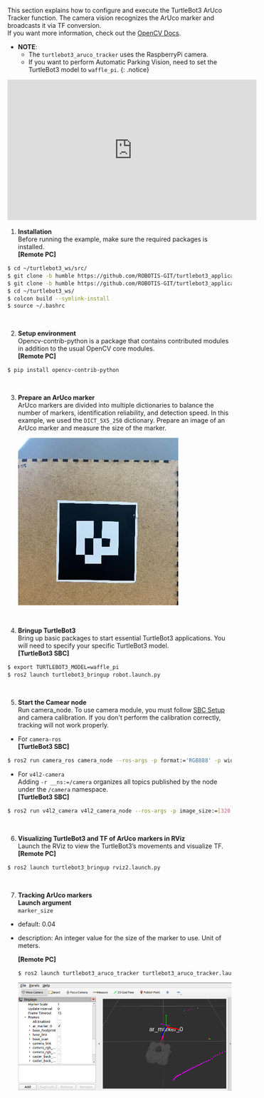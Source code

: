 This section explains how to configure and execute the TurtleBot3 ArUco Tracker function. The camera vision recognizes the ArUco marker and broadcasts it via TF conversion.  
If you want more information, check out the [OpenCV Docs](https://docs.opencv.org/4.x/d5/dae/tutorial_aruco_detection.html).
- **NOTE**:  
  - The `turtlebot3_aruco_tracker` uses the RaspberryPi camera.  
  - If you want to perform Automatic Parking Vision, need to set the TurtleBot3 model to `waffle_pi`.
{: .notice}
<iframe width="560" height="315" src="https://www.youtube.com/embed/3DATI4FJnPw" frameborder="0" allowfullscreen></iframe>

1. **Installation**  
Before running the example, make sure the required packages is installed.  
**[Remote PC]**  
```bash
$ cd ~/turtlebot3_ws/src/
$ git clone -b humble https://github.com/ROBOTIS-GIT/turtlebot3_applications.git
$ git clone -b humble https://github.com/ROBOTIS-GIT/turtlebot3_applications_msgs.git
$ cd ~/turtlebot3_ws/
$ colcon build --symlink-install
$ source ~/.bashrc
```  
<br>

2. **Setup environment**  
Opencv-contrib-python is a package that contains contributed modules in addition to the usual OpenCV core modules.  
**[Remote PC]**  
```bash
$ pip install opencv-contrib-python
```  
<br>

3. **Prepare an ArUco marker**  
ArUco markers are divided into multiple dictionaries to balance the number of markers, identification reliability, and detection speed. In this example, we used the `DICT_5X5_250` dictionary. Prepare an image of an ArUco marker and measure the size of the marker.  

      ![ArUco marker](/assets/images/platform/turtlebot3/application/aruco_marker.jpg)  
<br>

4. **Bringup TurtleBot3**  
Bring up basic packages to start essential TurtleBot3 applications. You will need to specify your specific TurtleBot3 model.  
**[TurtleBot3 SBC]**  
```bash
$ export TURTLEBOT3_MODEL=waffle_pi
$ ros2 launch turtlebot3_bringup robot.launch.py
```
<br>

5. **Start the Camear node**  
Run camera_node. To use camera module, you must follow [SBC Setup](/docs/en/platform/turtlebot3/sbc_setup/#rpi-camera) and camera calibration. If you don't perform the calibration correctly, tracking will not work properly.  
- For `camera-ros`  
**[TurtleBot3 SBC]**  
```bash
$ ros2 run camera_ros camera_node --ros-args -p format:='RGB888' -p width:=320 -p height:=240
```
- For `v4l2-camera`  
Adding `-r __ns:=/camera` organizes all topics published by the node under the `/camera` namespace.   
**[TurtleBot3 SBC]**  
```bash
$ ros2 run v4l2_camera v4l2_camera_node --ros-args -p image_size:=[320,240] -p camera_info_url:="file:///home/ubuntu/calibration.yaml" -p output_encoding:="yuv422_yuy2" -r __ns:=/camera
```
<br>

6. **Visualizing TurtleBot3 and TF of ArUco markers in RViz**  
Launch the RViz to view the TurtleBot3’s movements and visualize TF.  
**[Remote PC]**
```bash
$ ros2 launch turtlebot3_bringup rviz2.launch.py
```
<br>

7. **Tracking ArUco markers**  
**Launch argument**  
`marker_size`
- default: 0.04
- description: An integer value for the size of the marker to use. Unit of meters.  

    **[Remote PC]**
    ```bash
    $ ros2 launch turtlebot3_aruco_tracker turtlebot3_aruco_tracker.launch.py marker_size:=0.04
    ```
    ![ArUco Tracker Rviz](/assets/images/platform/turtlebot3/application/aruco_tracker_rviz.png)  

